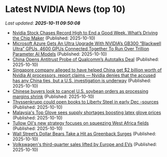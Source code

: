 # Latest NVIDIA News (top 10)
_Last updated: **2025-10-11 09:50:08**_

- [Nvidia Stock Chases Record High to End a Good Week. What’s Driving the Chip Maker](https://biztoc.com/x/ea7c49bee6dec4ed) (Published: 2025-10-10)
- [Microsoft Azure Gets An Ultra Upgrade With NVIDIA’s GB300 “Blackwell Ultra” GPUs, 4600 GPUs Connected Together To Run Over Trillion Parameter AI Models](https://wccftech.com/microsoft-azure-nvidia-gb300-blackwell-ultra-gpus-run-trillion-parameter-ai-models/) (Published: 2025-10-10)
- [China Opens Antitrust Probe of Qualcomm’s Autotalks Deal](https://finance.yahoo.com/news/china-opens-antitrust-probe-qualcomm-093947002.html) (Published: 2025-10-10)
- [Singapore company alleged to have helped China get $2 billion worth of Nvidia AI processors, report claims — Nvidia denies that the accused has any China ties, but a U.S. investigation is underway](https://www.tomshardware.com/tech-industry/artificial-intelligence/singapore-company-alleged-to-have-helped-china-get-usd2-billion-worth-of-nvidia-ai-processors-report-claims-nvidia-denies-that-the-accused-has-any-china-ties-but-a-u-s-investigation-is-underway) (Published: 2025-10-10)
- [Chinese buyers look to cancel U.S. soybean orders as processing margins shrink](https://biztoc.com/x/aebd23faef74a3b2) (Published: 2025-10-10)
- [Thyssenkrupp could open books to Liberty Steel in early Dec -sources](https://biztoc.com/x/9f9e01dd62bdd30a) (Published: 2025-10-10)
- [Malaysia's Top Glove sees supply shortages boosting latex glove prices](https://biztoc.com/x/e20db8562f772323) (Published: 2025-10-10)
- [Tullow Oil's new strategy focuses on squeezing West Africa fields](https://biztoc.com/x/43a700bb2126e8e4) (Published: 2025-10-10)
- [Wall Street’s Dollar Bears Take a Hit as Greenback Surges](https://biztoc.com/x/e9cb5f93ff76ec2c) (Published: 2025-10-10)
- [Volkswagen's third-quarter sales lifted by Europe and EVs](https://biztoc.com/x/600e1f30372fae98) (Published: 2025-10-10)
